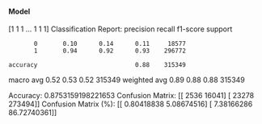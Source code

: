 #### Model
[1 1 1 ... 1 1 1]
Classification Report:
              precision    recall  f1-score   support

           0       0.10      0.14      0.11     18577
           1       0.94      0.92      0.93    296772

    accuracy                           0.88    315349
   macro avg       0.52      0.53      0.52    315349
weighted avg       0.89      0.88      0.88    315349

Accuracy: 0.8753159198221653
Confusion Matrix:
[[  2536  16041]
 [ 23278 273494]]
Confusion Matrix (%):
[[ 0.80418838  5.08674516]
 [ 7.38166286 86.72740361]]
